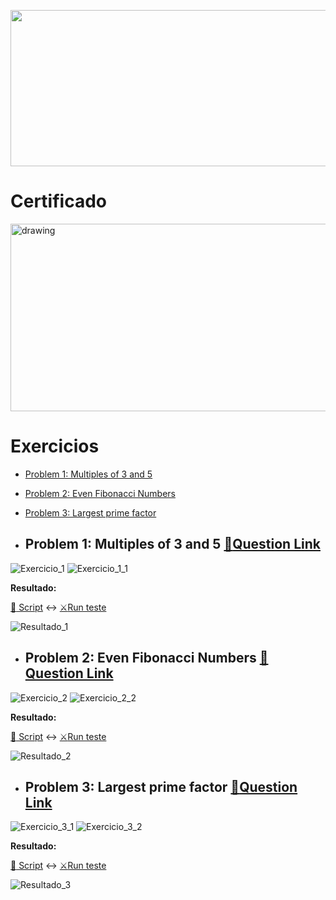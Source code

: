<p align="center"><a href="https://www.freecodecamp.org/learn/coding-interview-prep/#project-euler"><img src="https://cdn.discordapp.com/attachments/465998423145971713/1028133295130685451/unknown.png" width="700" height="250"/></a></p>


# Certificado
 
 <p align="left"><a href="https://www.freecodecamp.org/certification/fcc0b7be3c6-9783-4893-8d4a-e29361d207d3/scientific-computing-with-python-v7" target="_blank" ><img src="https://cdn.discordapp.com/attachments/465998423145971713/1028133348234760302/unknown.png" alt="drawing" width="600" height="300"/></a></p>

# Exercicios
- [Problem 1: Multiples of 3 and 5](#problem-1-multiples-of-3-and-5-memoquestion-link)
- [Problem 2: Even Fibonacci Numbers](#problem-2-even-fibonacci-numbers-memoquestion-link)
- [Problem 3: Largest prime factor](#problem-3-largest-prime-factor-memoquestion-link)


 - ## Problem 1: Multiples of 3 and 5 [:memo:Question Link](https://www.freecodecamp.org/learn/coding-interview-prep/project-euler/problem-1-multiples-of-3-and-5)

  ![Exercicio_1](https://cdn.discordapp.com/attachments/465998423145971713/1028839556319023174/unknown.png)
  ![Exercicio_1_1](https://cdn.discordapp.com/attachments/465998423145971713/1029219363833778227/unknown.png)
   
   **Resultado:**
   
   [:open_file_folder: Script](https://github.com/Winzen/freecodecamp.org/blob/main/Project%20Euler/Problem%201%20Multiples%20of%203%20and%205.py)
   :left_right_arrow:
   [:crossed_swords:Run teste](https://colab.research.google.com/drive/1F0wlfDuq2CRkA9UcW6bQicm_wjiYsugl#scrollTo=hbSbxa5b542G)
  
   
   ![Resultado_1](https://cdn.discordapp.com/attachments/465998423145971713/1029220721144123482/unknown.png)
   
   - ## Problem 2: Even Fibonacci Numbers [:memo:Question Link](https://www.freecodecamp.org/learn/coding-interview-prep/project-euler/problem-2-even-fibonacci-numbers)
  ![Exercicio_2](https://cdn.discordapp.com/attachments/465998423145971713/1029578362986971266/unknown.png)
  ![Exercicio_2_2](https://cdn.discordapp.com/attachments/465998423145971713/1029578434592125049/unknown.png)
  
   **Resultado:**
   
   [:open_file_folder: Script](https://github.com/Winzen/freecodecamp.org/blob/main/Project%20Euler/Problem%202%20Even%20Fibonacci%20Numbers.py)
   :left_right_arrow:
   [:crossed_swords:Run teste](https://colab.research.google.com/drive/1F0wlfDuq2CRkA9UcW6bQicm_wjiYsugl#scrollTo=XEOF5GsY_EiB)
  
   ![Resultado_2](https://cdn.discordapp.com/attachments/465998423145971713/1029579397042278410/unknown.png)
  
   - ## Problem 3: Largest prime factor [:memo:Question Link](https://www.freecodecamp.org/learn/scientific-computing-with-python/scientific-computing-with-python-projects/budget-app)
  ![Exercicio_3_1](https://cdn.discordapp.com/attachments/465998423145971713/1029940987423887360/unknown.png)
  ![Exercicio_3_2](https://cdn.discordapp.com/attachments/465998423145971713/1029941062023786568/unknown.png)
  
  
  
   **Resultado:**
   
   [:open_file_folder: Script](https://github.com/Winzen/freecodecamp.org/blob/main/Scientific%20Computing%20with%20Python/Budget_App.py)
   :left_right_arrow:
   [:crossed_swords:Run teste](https://replit.com/@LuizSinx/boilerplate-budget-app-4#budget.py)
   
   ![Resultado_3](https://cdn.discordapp.com/attachments/465998423145971713/1029954131177259088/unknown.png)
<!--



- [Polygon Area Calculator](#polygon-area-calculator-memoquestion-link)
- [Probability Calculator](#probability-calculator--memoquestion-link)
<img src="https://cdn.discordapp.com/attachments/465998423145971713/1010772288926392360/unknown.png" width="1000" height="10"/>

 
 
   
 - ## Polygon Area Calculator [:memo:Question Link](https://www.freecodecamp.org/learn/scientific-computing-with-python/scientific-computing-with-python-projects/polygon-area-calculator)
 
  ![Exercicio_4_1](https://cdn.discordapp.com/attachments/465998423145971713/1023888944779251752/unknown.png)
  ![Exercicio_4_2](https://cdn.discordapp.com/attachments/465998423145971713/1023889266922749972/unknown.png)
  
  ![Exercicio_4_3](https://cdn.discordapp.com/attachments/465998423145971713/1023889369754521670/unknown.png)
  
   **Resultado:**
   
   [:open_file_folder: Script](https://github.com/Winzen/freecodecamp.org/blob/main/Scientific%20Computing%20with%20Python/Polygon_Area_Calculator.py)
   :left_right_arrow:
   [:crossed_swords:Run teste](https://replit.com/@LuizSinx/boilerplate-polygon-area-calculator-1#shape_calculator.py)
  
   ![Resultado_4](https://cdn.discordapp.com/attachments/465998423145971713/1023890449825533962/unknown.png)
   
   - ## Probability Calculator  [:memo:Question Link](https://www.freecodecamp.org/learn/scientific-computing-with-python/scientific-computing-with-python-projects/probability-calculator)
  ![Exercicio_5_1](https://cdn.discordapp.com/attachments/465998423145971713/1024429148615221258/unknown.png)
  ![Exercicio_5_2](https://cdn.discordapp.com/attachments/465998423145971713/1024429423182745760/unknown.png)
  ![Exercicio_5_3](https://cdn.discordapp.com/attachments/465998423145971713/1024429525792215170/unknown.png)
  
   **Resultado:**
   
   [:open_file_folder: Script](https://github.com/Winzen/freecodecamp.org/blob/main/Scientific%20Computing%20with%20Python/Probability_Calculator.py)
   :left_right_arrow:
   [:crossed_swords:Run teste](https://replit.com/@LuizSinx/boilerplate-probability-calculator-3#prob_calculator.py)
  
   ![Resultado_5](https://cdn.discordapp.com/attachments/465998423145971713/1024429795771170857/unknown.png)
   
   -->

